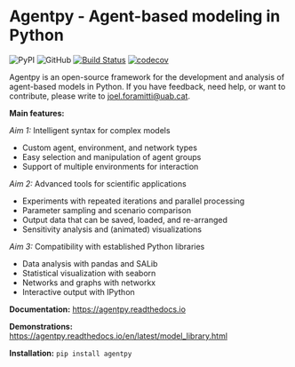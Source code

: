 # Agentpy - Agent-based modeling in Python

![PyPI](https://img.shields.io/pypi/v/agentpy)
![GitHub](https://img.shields.io/github/license/joelforamitti/agentpy)
[![Build Status](https://travis-ci.com/JoelForamitti/agentpy.svg?branch=master)](https://travis-ci.com/JoelForamitti/agentpy)
[![codecov](https://codecov.io/gh/JoelForamitti/agentpy/branch/master/graph/badge.svg?token=NTW99HNGB0)](https://codecov.io/gh/JoelForamitti/agentpy)

Agentpy is an open-source framework for the development and analysis of
agent-based models in Python. If you have feedback, need help, or want to contribute,
please write to joel.foramitti@uab.cat.

**Main features:**

*Aim 1:* Intelligent syntax for complex models

- Custom agent, environment, and network types
- Easy selection and manipulation of agent groups
- Support of multiple environments for interaction

*Aim 2:* Advanced tools for scientific applications

- Experiments with repeated iterations and parallel processing
- Parameter sampling and scenario comparison
- Output data that can be saved, loaded, and re-arranged
- Sensitivity analysis and (animated) visualizations

*Aim 3:* Compatibility with established Python libraries

- Data analysis with pandas and SALib
- Statistical visualization with seaborn
- Networks and graphs with networkx
- Interactive output with IPython

**Documentation:** https://agentpy.readthedocs.io

**Demonstrations:** https://agentpy.readthedocs.io/en/latest/model_library.html

**Installation:** `pip install agentpy`

